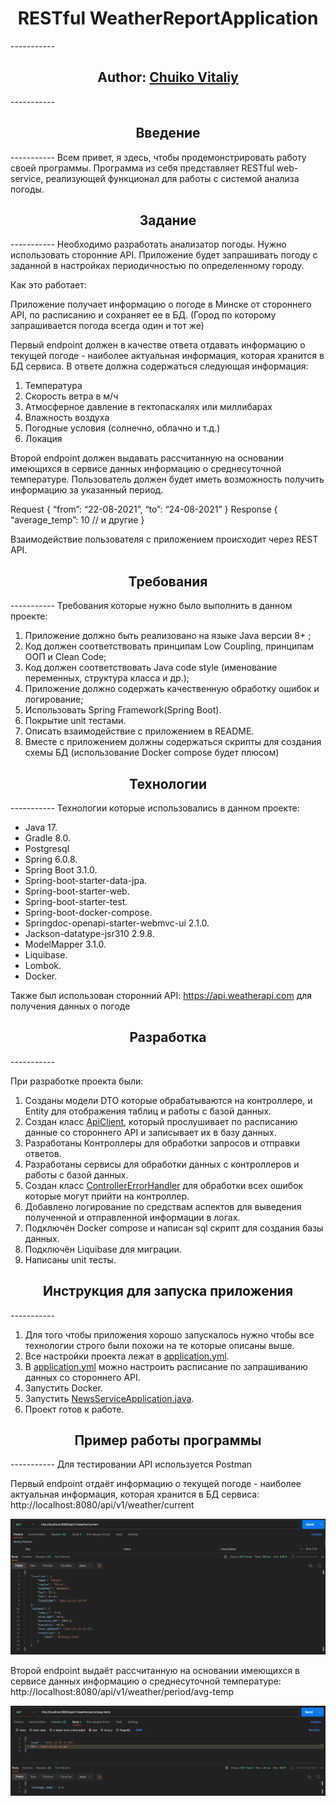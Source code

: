 <h1 align="center"> RESTful WeatherReportApplication</h1>
-----------
<h2 align="center">Author: <a href="https://github.com/Alivit" target="_blank">Chuiko Vitaliy</a></h2>
-----------
<h2 align="center">Введение</h2>
-----------
Всем привет, я здесь, чтобы продемонстрировать работу своей программы. 
Программа из себя представляет RESTful web-service, реализующей функционал для работы с системой анализа погоды.

<h2 align="center">Задание</h2>
-----------
Необходимо разработать анализатор погоды. Нужно использовать сторонние API. Приложение будет запрашивать погоду с заданной в настройках периодичностью по определенному городу.

Как это работает:

Приложение получает информацию о погоде в Минске от стороннего API, по расписанию и  сохраняет ее в БД.
(Город по которому запрашивается погода всегда один и тот же)

Первый endpoint должен в качестве ответа отдавать информацию о текущей погоде - наиболее актуальная информация, которая хранится в БД сервиса. В ответе должна содержаться следующая информация:

1) Температура
2) Скорость ветра в м/ч
3) Атмосферное давление в гектопаскалях или миллибарах
4) Влажность воздуха
5) Погодные условия (солнечно, облачно и т.д.)
6) Локация

Второй endpoint должен выдавать рассчитанную на основании имеющихся в сервисе данных информацию о среднесуточной температуре. Пользователь должен будет иметь возможность получить информацию за указанный период.

Request
{
“from”: “22-08-2021”,
“to”: “24-08-2021”
}
Response
{
“average_temp”: 10
// и другие
}

Взаимодействие пользователя с приложением происходит через REST API.

<h2 align="center">Требования</h2>
-----------
Требования которые нужно было выполнить в данном проекте:

1. Приложение должно быть реализовано на языке Java версии 8+ ;
2. Код должен соответствовать принципам Low Coupling, принципам ООП и Clean Code;
3. Код должен соответствовать Java code style (именование переменных, структура класса и др.);
4. Приложение должно содержать качественную обработку ошибок и логирование;
5. Использовать Spring Framework(Spring Boot).
6. Покрытие unit тестами.
7. Описать взаимодействие с приложением в README.
8. Вместе с приложением должны содержаться скрипты для создания схемы БД (использование Docker compose будет плюсом)

<h2 align="center">Технологии</h2>
-----------
Технологии которые использовались в данном проекте:

- Java 17.
- Gradle 8.0.
- Postgresql
- Spring 6.0.8.
- Spring Boot 3.1.0.
- Spring-boot-starter-data-jpa.
- Spring-boot-starter-web.
- Spring-boot-starter-test.
- Spring-boot-docker-compose.
- Springdoc-openapi-starter-webmvc-ui 2.1.0.
- Jackson-datatype-jsr310 2.9.8.
- ModelMapper 3.1.0.
- Liquibase.
- Lombok.
- Docker.

Также был использован сторонний API: https://api.weatherapi.com для получения данных о погоде

<h2 align="center">Разработка</h2>
-----------

При разработке проекта были:
1. Созданы модели DTO которые обрабатываются на контроллере, и Entity для отображения таблиц и работы с базой данных.
2. Создан класс [ApiClient](src/main/java/ru/alivit/weatherReport/client/ApiClient.java), который прослушивает по расписанию
   данные со стороннего API и записывает их в базу данных.
3. Разработаны Контроллеры для обработки запросов и отправки ответов.
4. Разработаны сервисы для обработки данных с контроллеров и работы с базой данных.
5. Создан класс [ControllerErrorHandler](src/main/java/ru/alivit/weatherReport/http/handler/ControllerErrorHandler.java)
   для обработки всех ошибок которые могут прийти на контроллер.
6. Добавлено логирование по средствам аспектов для выведения полученной и отправленной информации в логах.
7. Подключён Docker compose и написан sql скрипт для создания базы данных.
8. Подключён Liquibase для миграции.
9. Написаны unit тесты.

<h2 align="center">Инструкция для запуска приложения</h2>
-----------

1. Для того чтобы приложения хорошо запускалось нужно чтобы все технологии строго были похожи на те которые описаны выше.
2. Все настройки проекта лежат в [application.yml](src/main/resources/application.yml).
3. В [application.yml](src/main/resources/application.yml) можно настроить расписание по запрашиванию данных со стороннего API.
4. Запустить Docker.
5. Запустить [NewsServiceApplication.java](src/main/java/ru/alivit/weatherReport/WeatherReportApplication.java).
6. Проект готов к работе.

<h2 align="center">Пример работы программы</h2>
-----------
Для тестировании API используется Postman

Первый endpoint отдаёт информацию о текущей погоде - наиболее актуальная информация, которая хранится в БД сервиса:
http://localhost:8080/api/v1/weather/current

![img.png](photo/img.png)

Второй endpoint выдаёт рассчитанную на основании имеющихся в сервисе данных информацию о среднесуточной температуре:
http://localhost:8080/api/v1/weather/period/avg-temp

![img_1.png](photo/img_1.png)
